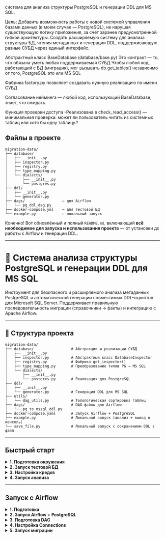 система для анализа структуры PostgreSQL и генерации DDL для MS SQL.

Цель: Добавить возможность работы с новой системой управления базами данных (в моем случае — PostgreSQL), не нарушая существующую логику приложения, за счёт заранее предусмотренной гибкой архитектуры. 
Создать расширяемую систему для анализа структуры БД, чтения метаданных и генерации DDL, поддерживающую разные СУБД через единый интерфейс.

Абстрактный класс BaseDatabase (database/base.py) Это контракт — то, что обязана уметь любая поддерживаемая СУБД.Чтобы любой код, работающий с БД (миграция), мог вызывать db.get_tables() независимо от того, PostgreSQL это или MS SQL

Фабрика factory.py позволяет создавать нужную реализацию по имени СУБД.

Согласование нейминга — любой код, использующий BaseDatabase, знает, что ожидать.

Функция проверки доступа  -Реализована в check_read_access() — минимальная проверка: может ли пользователь читать из системных таблиц или хотя бы одну таблицу.?


##  Файлы в проекте

```
migration-data/
├── database/
│   ├── __init__.py
│   ├── inspector.py
│   ├── registry.py
│   ├── type_mapping.py
│   └── dialects/
│       ├── __init__.py
│       └── postgres.py
├── ddl/
│   ├── __init__.py
│   └── generator.py
├── dags/                 ← для Airflow
│   └── pg_ddl_dag.py
├── docker-compose.yml    ← для тестовой БД
└── example.py            ← локальный запуск
```
Конечно! Вот обновлённый и полный `README.md`, включающий **всё необходимое для запуска и использования проекта** — от установки до работы с Airflow и генерации DDL.

---

# 🧩 Система анализа структуры PostgreSQL и генерации DDL для MS SQL

Инструмент для безопасного и расширяемого анализа метаданных PostgreSQL и автоматической генерации совместимых DDL-скриптов для Microsoft SQL Server. Поддерживает правильную последовательность миграции (справочники → факты) и интеграцию с Apache Airflow.

---

## 📁 Структура проекта

```
migration-data/
├── database/                 # Абстракции и реализации СУБД
│   ├── __init__.py
│   ├── inspector.py          # Абстрактный класс DatabaseInspector
│   ├── registry.py           # Фабрика get_inspector()
│   ├── type_mapping.py       # Преобразование типов PG → MS SQL
│   └── dialects/
│       ├── __init__.py
│       └── postgres.py       # Реализация для PostgreSQL
├── ddl/
│   ├── __init__.py
│   └── generator.py          # Генерация DDL для MS SQL
├── utils/
│   └── dag_utils.py          # Топологическая сортировка таблиц
├── dags/                     # DAG-файлы для Airflow
│   └── pg_to_mssql_ddl.py
├── docker-compose.yaml       # Запуск Airflow + PostgreSQL
├── example.py                # Локальный запуск (анализ + вывод в консоль)
└── save_file.py              # Локальный запуск с сохранением DDL в файл
```

---

## Быстрый старт 

<details>
<summary><b>1. Подготовка окружения</b></summary>

```bash
# Создать и активировать виртуальное окружение
python -m venv .venv
source .venv/bin/activate  # Linux/macOS
# или .venv\Scripts\activate (Windows)

# Установить зависимости
pip install psycopg2-binary
```
</details>

<details>
<summary><b>2. Запуск тестовой БД</b></summary>

Запустите PostgreSQL в Docker:

```bash
docker run -d \
  --name pg-migration-source \
  -e POSTGRES_DB=migration_source \
  -e POSTGRES_USER=migrator \
  -e POSTGRES_PASSWORD=secure_password123 \
  -p 5432:5432 \
  postgres:15
```

Или используйте `docker-compose` из проекта (см. ниже).
</details>

<details>
<summary><b>3. Настройка кредов</b></summary>

В файлах `example.py` или `save_file.py` замените:

```python
user="your_user",
password="your_password",
dbname="your_db"
```

на:

```python
user="migrator",
password="secure_password123",
dbname="migration_source"
```
</details>

<details>
<summary><b>4. Запуск анализа</b></summary>

```bash
python example.py        # вывод в консоль
python save_file.py      # сохранение в all_tables_ddl.sql
```

Результат: файл `all_tables_ddl.sql` с готовыми скриптами для MS SQL.
</details>

---

## Запуск с Airflow 

<details>
<summary><b>1. Подготовка</b></summary>

Убедитесь, что Docker и Docker Compose установлены.

Создайте файл `.env` для Airflow UID:

```bash
echo "AIRFLOW_UID=$(id -u)" > .env
```
</details>

<details>
<summary><b>2. Запуск Airflow + PostgreSQL</b></summary>

```bash
docker-compose up -d
```

Дождитесь запуска (~1–2 мин).  
Откройте: http://localhost:8080  
Логин: `admin` / Пароль: `admin`
</details>

<details>
<summary><b>3. Подготовка DAG</b></summary>

Скопируйте ваш код в папку `dags/`:

```bash
cp -r database dags/
cp -r ddl dags/
cp -r utils dags/
cp dags/pg_to_mssql_ddl.py dags/
```

Airflow автоматически обнаружит DAG.
</details>

<details>
<summary><b>4. Настройка Connections</b></summary>

В UI Airflow (**Admin → Connections**) создайте:

- **Conn Id**: `pg_source`
  - **Conn Type**: `PostgreSQL`
  - **Host**: `postgres-source`
  - **Port**: `5432`
  - **Login**: `migrator`
  - **Password**: `secure_password123`
  - **Database**: `migration_source`

> Хост — `postgres-source` (имя сервиса в `docker-compose.yaml`), не `localhost`!
</details>

<details>
<summary><b>5. Запуск миграции</b></summary>

1. Включите DAG `pg_to_mssql_schema_migration`.
2. Нажмите **Trigger DAG**.
3. Результат:
   - Анализ структуры,
   - Построение зависимостей,
   - Генерация DDL в правильном порядке,
   - (Опционально) создание таблиц в MS SQL.
</details>




